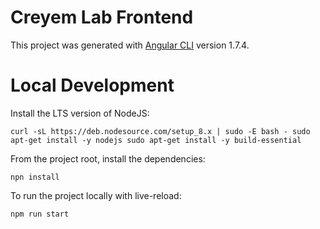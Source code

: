 # Creyem Lab Frontend

This project was generated with [Angular CLI](https://github.com/angular/angular-cli) version 1.7.4.

# Local Development

Install the LTS version of NodeJS:

`
curl -sL https://deb.nodesource.com/setup_8.x | sudo -E bash -
sudo apt-get install -y nodejs
sudo apt-get install -y build-essential
`

From the project root, install the dependencies:

`npn install`

To run the project locally with live-reload:

`npm run start`
